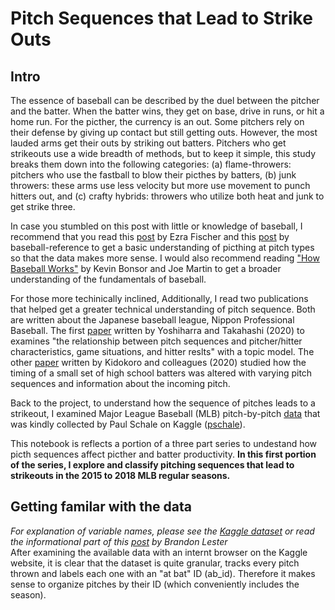 # Pitch Sequences that Lead to Strike Outs

## Intro
The essence of baseball can be described by the duel between the pitcher and the batter. When the batter wins, they get on base, drive in runs, or hit a home run. For the picther, the currency is an out. Some pitchers rely on their defense by giving up contact but still getting outs. However, the most lauded arms get their outs by striking out batters. Pitchers who get strikeouts use a wide breadth of methods, but to keep it simple, this study breaks them down into the following categories: (a) flame-throwers: pitchers who use the fastball to blow their picthes by batters, (b) junk throwers: these arms use less velocity but more use movement to punch hitters out, and (c) crafty hybrids: throwers who utilize both heat and junk to get strike three. 

In case you stumbled on this post with little or knowledge of baseball, I recommend that you read this [post](http://dearsportsfan.com/2014/10/24/different-kinds-pitchers-baseball/#:~:text=%20Pitchers%20classified%20by%20throwing%20motion%20%201,League%20Baseball%20throw%20with%20the%20same...%20More%20) by Ezra Fischer and this [post](https://www.baseball-reference.com/bullpen/Pitches) by baseball-reference to get a basic understanding of picthing at pitch types so that the data makes more sense. I would also recommend reading ["How Baseball Works"](https://entertainment.howstuffworks.com/baseball1.htm) by Kevin Bonsor and Joe Martin to get a broader understanding of the fundamentals of baseball. 

For those more techinically inclined, Additionally, I read two publications that helped get a greater technical understanding of pitch sequence. Both are written about the Japanese baseball league, Nippon Professional Baseball. The first [paper](https://poseidon01.ssrn.com/delivery.php?ID=616064002106074070126030116028120121037016025093044007014074021026002102074069114120028062030124045033010027077093090098122115046083078061083097069027065094116029094010018046069065068119097115065116098088127103069125113120103103098075074068097015123098&EXT=pdf&INDEX=TRUE) written by Yoshiharra and Takahashi (2020) to examines "the relationship between pitch sequences and pitcher/hitter characteristics, game situations, and hitter reslts" with a topic model.  The other [paper](https://pubmed.ncbi.nlm.nih.gov/32182276/) written by Kidokoro and colleagues (2020) studied how the timing of a small set of high school batters was altered with varying pitch sequences and information about the incoming pitch.  

Back to the project, to understand how the sequence of pitches leads to a strikeout, I examined Major League Baseball (MLB) pitch-by-pitch [data](https://www.kaggle.com/pschale/mlb-pitch-data-20152018) that was kindly collected by Paul Schale on Kaggle ([pschale](https://www.kaggle.com/pschale)). 

This notebook is reflects a portion of a three part series to undestand how picth sequences affect picther and batter productivity. **In this first portion of the series, I explore and classify pitching sequences that lead to strikeouts in the 2015 to 2018 MLB regular seasons.**

## Getting familar with the data
_For explanation of variable names, please see the [Kaggle dataset](https://www.kaggle.com/pschale/mlb-pitch-data-20152018) or read the informational part of this [post](https://rstudio-pubs-static.s3.amazonaws.com/491386_ba16153bbd1749a6a0698df6a83b88b2.html) by Brandon Lester_\
After examining the available data with an internt browser on the Kaggle website, it is clear that the dataset is quite granular, tracks every pitch thrown and labels each one with an "at bat" ID (ab_id). Therefore it makes sense to organize pitches by their ID (which conveniently includes the season).
